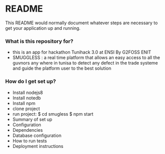 # README #

This README would normally document whatever steps are necessary to get your application up and running.

### What is this repository for? ###

* this is an app for hackathon Tunihack 3.0 at ENSI By G2FOSS ENIT
* SMUGGLESS : a real time platform that allows an easy access to all the guvnors any where in tunisa 
to detect any defect in the trade systeme and guide the platform user to the best solution


### How do I get set up? ###
* Install nodejs8
* Install notedb
* Install npm
* clone project
* run project:
	$ cd smugless
	$ npm start
* Summary of set up
* Configuration
* Dependencies
* Database configuration
* How to run tests
* Deployment instructions

